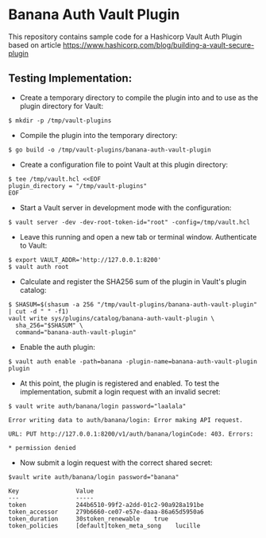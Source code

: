 # Banana Auth Vault Plugin

This repository contains sample code for a Hashicorp Vault Auth Plugin based on article <https://www.hashicorp.com/blog/building-a-vault-secure-plugin> 


## Testing Implementation:

* Create a temporary directory to compile the plugin into and to use as the plugin directory for Vault:

```shell
$ mkdir -p /tmp/vault-plugins
```

* Compile the plugin into the temporary directory:

```shell
$ go build -o /tmp/vault-plugins/banana-auth-vault-plugin
```

* Create a configuration file to point Vault at this plugin directory:

```shell
$ tee /tmp/vault.hcl <<EOF
plugin_directory = "/tmp/vault-plugins"
EOF
```

* Start a Vault server in development mode with the configuration:

```shell
$ vault server -dev -dev-root-token-id="root" -config=/tmp/vault.hcl
```

* Leave this running and open a new tab or terminal window. Authenticate to Vault:

```shell
$ export VAULT_ADDR='http://127.0.0.1:8200'
$ vault auth root
```

* Calculate and register the SHA256 sum of the plugin in Vault's plugin catalog:

```shell
$ SHASUM=$(shasum -a 256 "/tmp/vault-plugins/banana-auth-vault-plugin" | cut -d " " -f1)
vault write sys/plugins/catalog/banana-auth-vault-plugin \
  sha_256="$SHASUM" \
  command="banana-auth-vault-plugin"
```

* Enable the auth plugin:

```shell
$ vault auth enable -path=banana -plugin-name=banana-auth-vault-plugin plugin
```

* At this point, the plugin is registered and enabled. To test the implementation, submit a login request with an invalid secret:

```shell
$ vault write auth/banana/login password="laalala"

Error writing data to auth/banana/login: Error making API request.

URL: PUT http://127.0.0.1:8200/v1/auth/banana/loginCode: 403. Errors:

* permission denied
```

* Now submit a login request with the correct shared secret:

```shell
$vault write auth/banana/login password="banana"  

Key                Value
---                -----
token              244b6510-99f2-a2dd-01c2-90a928a191be
token_accessor     279b6660-ce07-e57e-daaa-86a65d5950a6
token_duration     30stoken_renewable    true
token_policies     [default]token_meta_song    lucille
```